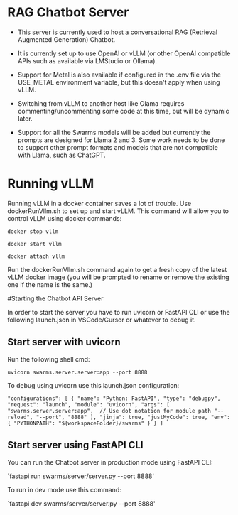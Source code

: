 # RAG Chatbot Server

* This server is currently used to host a conversational RAG (Retrieval Augmented Generation) Chatbot.  

* It is currently set up to use OpenAI or vLLM (or other OpenAI compatible APIs such as available via LMStudio or Ollama).  

* Support for Metal is also available if configured in the .env file via the USE_METAL environment variable, but this doesn't apply when using vLLM.  

* Switching from vLLM to another host like Olama requires commenting/uncommenting some code at this time, but will be dynamic later.  

* Support for all the Swarms models will be added but currently the prompts are designed for Llama 2 and 3.  Some work needs to be done to support other prompt formats and models that are not compatible with Llama, such as ChatGPT.

# Running vLLM

Running vLLM in a docker container saves a lot of trouble.  Use dockerRunVllm.sh to set up and start vLLM.  This command will allow you to control vLLM using docker commands:

`docker stop vllm`

`docker start vllm`

`docker attach vllm`

Run the dockerRunVllm.sh command again to get a fresh copy of the latest vLLM docker image (you will be prompted to rename or remove the existing one if the name is the same.)

#Starting the Chatbot API Server

In order to start the server you have to run uvicorn or FastAPI CLI or use the following launch.json in VSCode/Cursor or whatever to debug it.

## Start server with uvicorn

Run the following shell cmd:

`uvicorn swarms.server.server:app --port 8888`

To debug using uvicorn use this launch.json configuration:

`"configurations": [
        {
            "name": "Python: FastAPI",
            "type": "debugpy",
            "request": "launch",
            "module": "uvicorn",
            "args": [
                "swarms.server.server:app",  // Use dot notation for module path
                "--reload",
                "--port",
                "8888"
            ],
            "jinja": true,
            "justMyCode": true,
            "env": {
                "PYTHONPATH": "${workspaceFolder}/swarms"
            }
        }
    ]
`
## Start server using FastAPI CLI

You can run the Chatbot server in production mode using FastAPI CLI:

`fastapi run swarms/server/server.py --port 8888'

To run in dev mode use this command:

`fastapi dev swarms/server/server.py --port 8888'
